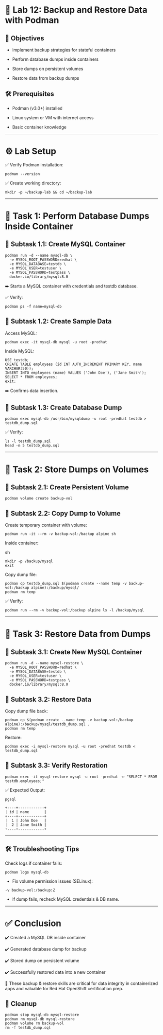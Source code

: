 # 💾 Lab 12: Backup and Restore Data with Podman
## 🎯 Objectives

  - Implement backup strategies for stateful containers

  - Perform database dumps inside containers

  - Store dumps on persistent volumes

  - Restore data from backup dumps

## 🛠 Prerequisites

 - Podman (v3.0+) installed

 - Linux system or VM with internet access

 - Basic container knowledge

---

# ⚙️ Lab Setup

✅ Verify Podman installation:

```
podman --version
```
✅ Create working directory:

```
mkdir -p ~/backup-lab && cd ~/backup-lab
```

---

# 📌 Task 1: Perform Database Dumps Inside Container

## 🔹 Subtask 1.1: Create MySQL Container

```
podman run -d --name mysql-db \
  -e MYSQL_ROOT_PASSWORD=redhat \
  -e MYSQL_DATABASE=testdb \
  -e MYSQL_USER=testuser \
  -e MYSQL_PASSWORD=testpass \
  docker.io/library/mysql:8.0
```

➡️ Starts a MySQL container with credentials and testdb database.

✅ Verify:

```
podman ps -f name=mysql-db
```
## 🔹 Subtask 1.2: Create Sample Data

Access MySQL:

```
podman exec -it mysql-db mysql -u root -predhat
```
Inside MySQL:
```
USE testdb;
CREATE TABLE employees (id INT AUTO_INCREMENT PRIMARY KEY, name VARCHAR(50));
INSERT INTO employees (name) VALUES ('John Doe'), ('Jane Smith');
SELECT * FROM employees;
exit;
```
➡️ Confirms data insertion.

## 🔹 Subtask 1.3: Create Database Dump

```
podman exec mysql-db /usr/bin/mysqldump -u root -predhat testdb > testdb_dump.sql
```
✅ Verify:

```
ls -l testdb_dump.sql
head -n 5 testdb_dump.sql
```
---

# 📌 Task 2: Store Dumps on Volumes
## 🔹 Subtask 2.1: Create Persistent Volume
```
podman volume create backup-vol
```
## 🔹 Subtask 2.2: Copy Dump to Volume
Create temporary container with volume:

```
podman run -it --rm -v backup-vol:/backup alpine sh
```
Inside container:

sh
```
mkdir -p /backup/mysql
exit
```
Copy dump file:

```
podman cp testdb_dump.sql $(podman create --name temp -v backup-vol:/backup alpine):/backup/mysql/
podman rm temp
```
✅ Verify:

```
podman run --rm -v backup-vol:/backup alpine ls -l /backup/mysql
```
---

# 📌 Task 3: Restore Data from Dumps
## 🔹 Subtask 3.1: Create New MySQL Container
```
podman run -d --name mysql-restore \
  -e MYSQL_ROOT_PASSWORD=redhat \
  -e MYSQL_DATABASE=testdb \
  -e MYSQL_USER=testuser \
  -e MYSQL_PASSWORD=testpass \
  docker.io/library/mysql:8.0
```
## 🔹 Subtask 3.2: Restore Data
Copy dump file back:
```
podman cp $(podman create --name temp -v backup-vol:/backup alpine):/backup/mysql/testdb_dump.sql . 
podman rm temp
```
Restore:

```
podman exec -i mysql-restore mysql -u root -predhat testdb < testdb_dump.sql
```

## 🔹 Subtask 3.3: Verify Restoration
```
podman exec -it mysql-restore mysql -u root -predhat -e "SELECT * FROM testdb.employees;"
```

✅ Expected Output:

```
pgsql

+----+------------+
| id | name       |
+----+------------+
|  1 | John Doe   |
|  2 | Jane Smith |
+----+------------+
```
---

## 🛠 Troubleshooting Tips

Check logs if container fails:

```
podman logs mysql-db
```

 - Fix volume permission issues (SELinux):

```
-v backup-vol:/backup:Z
```

 - If dump fails, recheck MySQL credentials & DB name.

---

# ✅ Conclusion

✔️ Created a MySQL DB inside container

✔️ Generated database dump for backup

✔️ Stored dump on persistent volume

✔️ Successfully restored data into a new container


📌 These backup & restore skills are critical for data integrity in containerized apps and valuable for Red Hat OpenShift certification prep.

## 🧹 Cleanup
```
podman stop mysql-db mysql-restore
podman rm mysql-db mysql-restore
podman volume rm backup-vol
rm -f testdb_dump.sql
```
